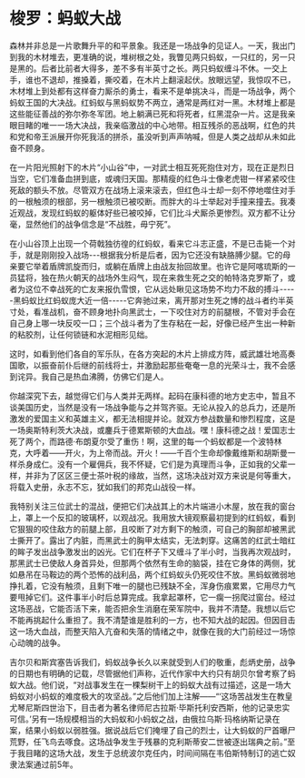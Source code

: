 <link href="../../../css/style.css" rel="stylesheet" type="text/css" />

# 梭罗：蚂蚁大战

<div class="p">

森林并非总是一片歌舞升平的和平景象。我还是一场战争的见证人。一天，我出门到我的木材堆去，更准确的说，堆树根之处，我瞥见两只蚂蚁，一只红的，另一只是黑的。后者比前者大得多，差不多有半英寸之长。两只蚂蚁缠斗不休。一交上手，谁也不退却，推搡着，撕咬着，在木片上翻滚起伏。放眼远望，我惊叹不已，木材堆上到处都有这样奋力厮杀的勇士，看来不是单挑决斗，而是一场战争，两个蚂蚁王国的大决战。红蚂蚁与黑蚂蚁势不两立，通常是两红对一黑。木材堆上都是这些能征善战的弥尔弥冬军团。地上躺满已死和将死者，红黑混杂一片。这是我亲眼目睹的唯一一场大决战，我亲临激战的中心地带。相互残杀的恶战啊，红色的共和党和帝王派展开你死我活的拼杀，虽没听到声声呐喊，但是人类之战却从未如此奋不顾身。

在一片阳光照射下的木片“小山谷”中，一对武士相互死死抱住对方，现在正是烈日当空，它们准备血拼到底，或魂归天国。那精瘦的红色斗士像老虎钳一样紧紧咬住死敌的额头不放。尽管双方在战场上滚来滚去，但红色斗士却一刻不停地噬住对手的一根触须的根部，另一根触须已被咬断。而胖大的斗士举起对手撞来撞去。我凑近观战，发现红蚂蚁的躯体好些已被咬掉，它们比斗犬厮杀更惨烈。双方都不让分毫，显然他们的战争信念是“不战胜，毋宁死”。

在小山谷顶上出现一个荷戟独彷徨的红蚂蚁，看来它斗志正盛，不是已击毙一个对手，就是刚刚投入战场---根据我分析是后者，因为它还没有缺胳膊少腿。它的母亲要它举着盾牌凯旋而归，或躺在盾牌上由战友抬回故里。也许它是阿喀琉斯的一员猛将，独在热火朝天的战场外生闷气，现在来救生死之交的帕特洛克罗斯了，或者为这位不幸战死的亡友来报仇雪恨，它从远处瞅见这场势不均力不敌的搏斗-----黑蚂蚁比红蚂蚁庞大近一倍-----它奔驰过来，离开那对生死之博的战斗者约半英寸处，看准战机，奋不顾身地扑向黑武士，一下咬住对方的前腿根，不管对手会在自己身上哪一块反咬一口；三个战斗者为了生存粘在一起，好像已经产生出一种新的粘胶剂，让任何锁链和水泥相形见绌。

这时，如看到他们各自的军乐队，在各方突起的木片上排成方阵，威武雄壮地高奏国歌，以振奋前仆后继的前线将士，并激励起那些奄奄一息的光荣斗士，我不会感到诧异。我自己是热血沸腾，仿佛它们是人。

你越深究下去，越觉得它们与人类并无两样。起码在康科德的地方史志中，暂且不谈美国历史，当然是没有一场战争能与之并驾齐驱。无论从投入的总兵力，还是所激发的爱国主义和英雄主义，都无法相提并论。就双方参战数量和惨烈程度，这是一场奥斯特利茨大决战，或鏖兵于德累斯顿的大血战。嘿！康科德之战！爱国志士死了两个，而路德·布朗夏尔受了重伤！啊，这里的每一个蚂蚁都是一个波特林克，大呼着——开火，为上帝而战。开火！——千百个生命却像戴维斯和胡斯曼一样杀身成仁。没有一个雇佣兵，我不怀疑，它们是为真理而斗争，正如我的父辈一样，并非为了区区三便士茶叶税的缘故，当然，这场决战对双方来说是何等重大，将载入史册，永志不忘，犹如我们的邦克山战役一样。

我特别关注三位武士的混战，便把它们决战其上的木片端进小木屋，放在我的窗台上，罩上一个反扣的玻璃杯，以观战况。我用放大镜观察最初提到的红蚂蚁，看到它狠狠的咬住敌方的前腿上部，且咬断了对方剩下的触须，可自己的胸部却被黑武士撕开了。露出了内脏，而黑武士的胸甲太结实，无法刺穿。这痛苦的红武士暗红的眸子发出战争激发出的凶光。它们在杯子下又缠斗了半小时，当我再次观战时，那黑武士已使敌人身首异处，但那两个依然有生命的脑袋，挂在它身体的两侧，犹如悬吊在马鞍边的两个恐怖的战利品，两个红蚂蚁头仍死咬住不放。黑蚂蚁微弱地挣扎着，它没有触须，且剩下唯一的腿也已残缺不全，浑身伤痕累累，它用尽力气要甩掉它们。这件事半小时后总算完成。我拿起罩杯，它一瘸一拐爬过窗台。经过这场恶战，它能否活下来，能否把余生消磨在荣军院中，我并不清楚。我想以后它不能再挑起什么重担了。我不清楚谁是胜利的一方，也不知大战的起因。但因目击这一场大血战，而整天陷入亢奋和失落的情绪之中，就像在我的大门前经过一场惊心动魄的战争。 

吉尔贝和斯宾塞告诉我们，蚂蚁战争长久以来就受到人们的敬重，彪炳史册，战争的日期也有明确的记载，尽管据他们声称，近代作家中大约只有胡贝尔曾考察了蚂蚁大战。他们说，“对战事发生在一棵梨树干上的蚂蚁大战有过描述，这是一场大蚂蚁对小蚂蚁的难度极大的攻坚战。”之后他们加上注解——“‘这场苦战发生在教皇尤琴尼斯四世治下，目击者为著名律师尼古拉斯·毕斯托利安西斯，他的记录忠实可信。’另有一场规模相当的大蚂蚁和小蚂蚁之战，由俄拉乌斯·玛格纳斯记录在案，结果小蚂蚁以弱胜强。据说战后它们掩埋了自己的烈士，让大蚂蚁的尸首曝尸荒野，任飞鸟去啄食。这场战争发生于残暴的克利斯蒂安二世被逐出瑞典之前。”至于我目睹的这场大战，发生于总统波尔克任内，时间间隔在韦伯斯特制订的逃亡奴隶法案通过前5年。